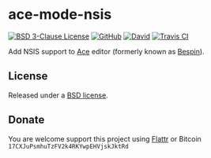 # ace-mode-nsis

[![BSD 3-Clause License](https://img.shields.io/badge/license-BSD-orange.svg?style=flat-square)](https://opensource.org/licenses/BSD-3-Clause)
[![GitHub](https://img.shields.io/github/release/idleberg/ace-mode-nsis.svg?style=flat-square)](https://github.com/idleberg/ace-mode-nsis/releases)
[![David](https://img.shields.io/david/dev/idleberg/ace-mode-nsis.svg?style=flat-square)](https://david-dm.org/idleberg/ace-mode-nsis#info=devDependencies)
[![Travis CI](https://img.shields.io/travis/idleberg/ace-mode-nsis.svg?style=flat-square)](https://travis-ci.org/idleberg/ace-mode-nsis)

Add NSIS support to [Ace][1] editor (formerly known as [Bespin][2]).

## License

Released under a [BSD license][3].

## Donate

You are welcome support this project using [Flattr][4] or Bitcoin `17CXJuPsmhuTzFV2k4RKYwpEHVjskJktRd`

[1]: https://ace.c9.io/
[2]: https://wiki.mozilla.org/Labs/Bespin
[3]: https://opensource.org/licenses/BSD-3-Clause
[4]: https://flattr.com/submit/auto?user_id=idleberg&url=https://github.com/idleberg/ace-mode-nsis
